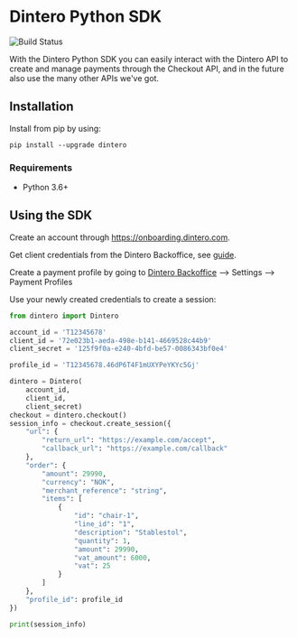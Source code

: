 # Dintero Python SDK

![Build Status](https://github.com/dintero/Dintero.Python.SDK/actions/workflows/ci.yml/badge.svg)

With the Dintero Python SDK you can easily interact with the Dintero API to create and manage payments through the
Checkout API, and in the future also use the many other APIs we've got.

## Installation

Install from pip by using:

```
pip install --upgrade dintero
```

### Requirements

* Python 3.6+

## Using the SDK

Create an account through https://onboarding.dintero.com.

Get client credentials from the Dintero Backoffice, see [guide](https://docs.dintero.com/docs/checkout-client/).

Create a payment profile by going to [Dintero Backoffice](https://backoffice.dintero.com) --> Settings --> Payment
Profiles

Use your newly created credentials to create a session:

```python
from dintero import Dintero

account_id = 'T12345678'
client_id = '72e023b1-aeda-498e-b141-4669528c44b9'
client_secret = '125f9f0a-e240-4bfd-be57-0086343bf0e4'

profile_id = 'T12345678.46dP6T4F1mUXYPeYKYc5Gj'

dintero = Dintero(
    account_id,
    client_id,
    client_secret)
checkout = dintero.checkout()
session_info = checkout.create_session({
    "url": {
        "return_url": "https://example.com/accept",
        "callback_url": "https://example.com/callback"
    },
    "order": {
        "amount": 29990,
        "currency": "NOK",
        "merchant_reference": "string",
        "items": [
            {
                "id": "chair-1",
                "line_id": "1",
                "description": "Stablestol",
                "quantity": 1,
                "amount": 29990,
                "vat_amount": 6000,
                "vat": 25
            }
        ]
    },
    "profile_id": profile_id
})

print(session_info)
```

